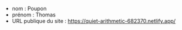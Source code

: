 - nom : Poupon
- prénom : Thomas
- URL publique du site : https://quiet-arithmetic-682370.netlify.app/
